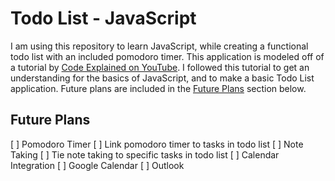 # Todo List - JavaScript

I am using this repository to learn JavaScript, while creating a functional todo list with an included pomodoro timer. This application is modeled off of a tutorial by [Code Explained on YouTube](https://www.youtube.com/watch?v=b8sUhU_eq3g). I followed this tutorial to get an understanding for the basics of JavaScript, and to make a basic Todo List application. Future plans are included in the [Future Plans](##Future-Plans "Goto future-plans") section below.

## Future Plans

[ ] Pomodoro Timer
  [ ] Link pomodoro timer to tasks in todo list
[ ] Note Taking
  [ ] Tie note taking to specific tasks in todo list
[ ] Calendar Integration
  [ ] Google Calendar
  [ ] Outlook
